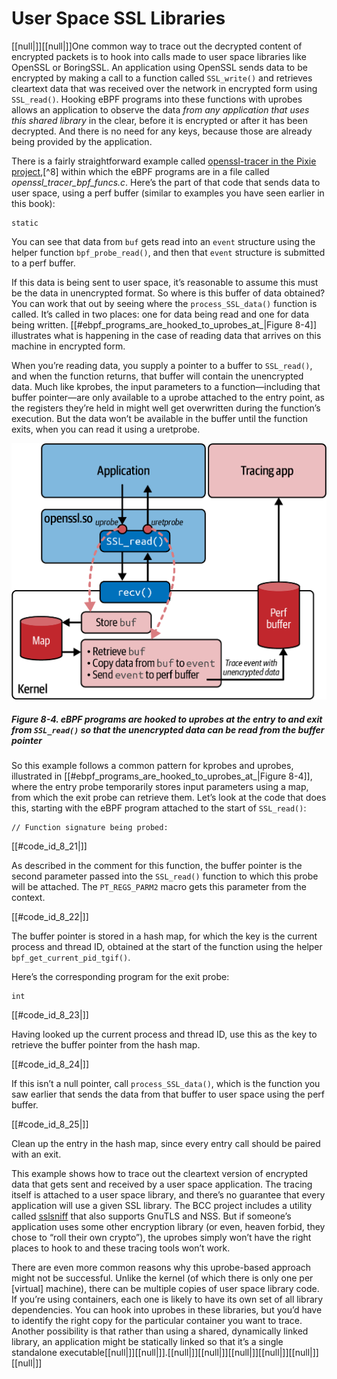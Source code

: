 # User Space SSL Libraries

[[null|]][[null|]]One common way to trace out the decrypted content of encrypted packets is to hook into calls made to user space libraries like OpenSSL or BoringSSL. An application using OpenSSL sends data to be encrypted by making a call to a function called `SSL_write()` and retrieves cleartext data that was received over the network in encrypted form using `SSL_read()`. Hooking eBPF programs into these functions with uprobes allows an application to observe the data _from any application that uses this shared library_ in the clear, before it is encrypted or after it has been decrypted. And there is no need for any keys, because those are already being provided by the application.

There is a fairly straightforward example called [openssl-tracer in the Pixie project](https://oreil.ly/puDp9),[^8] within which the eBPF programs are in a file called _openssl\_tracer\_bpf\_funcs.c_. Here’s the part of that code that sends data to user space, using a perf buffer (similar to examples you have seen earlier in this book):

    static

You can see that data from `buf` gets read into an `event` structure using the helper function `bpf_probe_read()`, and then that `event` structure is submitted to a perf buffer.

If this data is being sent to user space, it’s reasonable to assume this must be the data in unencrypted format. So where is this buffer of data obtained? You can work that out by seeing where the `process_SSL_data()` function is called. It’s called in two places: one for data being read and one for data being written. [[#ebpf_programs_are_hooked_to_uprobes_at_|Figure 8-4]] illustrates what is happening in the case of reading data that arrives on this machine in encrypted form.

When you’re reading data, you supply a pointer to a buffer to `SSL_read()`, and when the function returns, that buffer will contain the unencrypted data. Much like kprobes, the input parameters to a function—including that buffer pointer—are only available to a uprobe attached to the entry point, as the registers they’re held in might well get overwritten during the function’s execution. But the data won’t be available in the buffer until the function exits, when you can read it using a uretprobe.

![eBPF programs are hooked to uprobes at the entry to and exit from SSL_read() so that the unencrypted data can be read from the buffer pointer](/Learning%20eBPF%20Programming%20the%20Linux%20Kernel%20for%20Enhanced%20Observability,%20Networking,%20and%20Security%20(Liz%20Rice)%20(Z-Library)/images/lebp_0804.png)

##### Figure 8-4. eBPF programs are hooked to uprobes at the entry to and exit from `SSL_read()` so that the unencrypted data can be read from the buffer pointer

So this example follows a common pattern for kprobes and uprobes, illustrated in [[#ebpf_programs_are_hooked_to_uprobes_at_|Figure 8-4]], where the entry probe temporarily stores input parameters using a map, from which the exit probe can retrieve them. Let’s look at the code that does this, starting with the eBPF program attached to the start of `SSL_read()`:

    // Function signature being probed:
    

[[#code_id_8_21|]]

As described in the comment for this function, the buffer pointer is the second parameter passed into the `SSL_read()` function to which this probe will be attached. The `PT_REGS_PARM2` macro gets this parameter from the context.

[[#code_id_8_22|]]

The buffer pointer is stored in a hash map, for which the key is the current process and thread ID, obtained at the start of the function using the helper `bpf_get_current_pid_tgif()`.

Here’s the corresponding program for the exit probe:

    int

[[#code_id_8_23|]]

Having looked up the current process and thread ID, use this as the key to retrieve the buffer pointer from the hash map.

[[#code_id_8_24|]]

If this isn’t a null pointer, call `process_SSL_data()`, which is the function you saw earlier that sends the data from that buffer to user space using the perf buffer.

[[#code_id_8_25|]]

Clean up the entry in the hash map, since every entry call should be paired with an exit.

This example shows how to trace out the cleartext version of encrypted data that gets sent and received by a user space application. The tracing itself is attached to a user space library, and there’s no guarantee that every application will use a given SSL library. The BCC project includes a utility called [sslsniff](https://oreil.ly/tFT9p) that also supports GnuTLS and NSS. But if someone’s application uses some other encryption library (or even, heaven forbid, they chose to “roll their own crypto”), the uprobes simply won’t have the right places to hook to and these tracing tools won’t work.

There are even more common reasons why this uprobe-based approach might not be successful. Unlike the kernel (of which there is only one per \[virtual\] machine), there can be multiple copies of user space library code. If you’re using containers, each one is likely to have its own set of all library dependencies. You can hook into uprobes in these libraries, but you’d have to identify the right copy for the particular container you want to trace. Another possibility is that rather than using a shared, dynamically linked library, an application might be statically linked so that it’s a single standalone executable[[null|]][[null|]].[[null|]][[null|]][[null|]][[null|]][[null|]][[null|]]